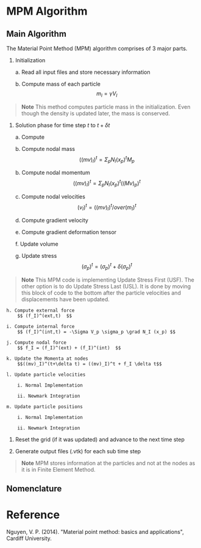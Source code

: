 # MPM Algorithm

## Main Algorithm

The Material Point Method (MPM) algorithm comprises of 3 major parts.

1. Initialization

    a. Read all input files and store necessary information

    b. Compute mass of each particle
        $$ m_I = \gamma V_I $$

> **Note** This method computes particle mass in the initialization. Even though the density is updated later, the mass is conserved.


1. Solution phase for time step $t$ to $t + \delta t$

    a. Compute 

    b. Compute nodal mass 
        $$ ((mv)_I)^t = \Sigma_p N_I(x_p)^t M_p $$

    b. Compute nodal momentum
        $$ ((mv)_I)^t = \Sigma_p N_I(x_p)^t ((Mv)_p)^t $$

    c. Compute nodal velocities
        $$ (v_I)^t = ((mv)_I)^t /over (m_I)^t   $$

    d. Compute gradient velocity
        $$   $$

    e. Compute gradient deformation tensor
        $$   $$

    f. Update volume
        $$   $$

    g. Update stress
        $$ (\sigma_p)^t = (\sigma_p)^t + \delta (\sigma_p)^t   $$

> **Note** This MPM code is implementing Update Stress First (USF). The other option is to do Update Stress Last (USL). It is done by moving this block of code to the bottom after the particle velocities and displacements have been updated.


    h. Compute external force
        $$ (f_I)^(ext,t)  $$

    i. Compute internal force
        $$ (f_I)^(int,t) = -\Sigma V_p \sigma_p \grad N_I (x_p) $$

    j. Compute nodal force
        $$ f_I = (f_I)^(ext) + (f_I)^(int)  $$
   
    k. Update the Momenta at nodes
        $$((mv)_I)^(t+\delta t) = ((mv)_I)^t + f_I \delta t$$
   
    l. Update particle velocities
        
        i. Normal Implementation

        ii. Newmark Integration

    m. Update particle positions

        i. Normal Implementation

        ii. Newmark Integration

1. Reset the grid (if it was updated) and advance to the next time step

1. Generate output files (.vtk) for each sub time step

> **Note** MPM stores information at the particles and not at the nodes as it is in Finite Element Method.

## Nomenclature



# Reference

Nguyen, V. P. (2014). "Material point method: basics and applications", Cardiff University.
